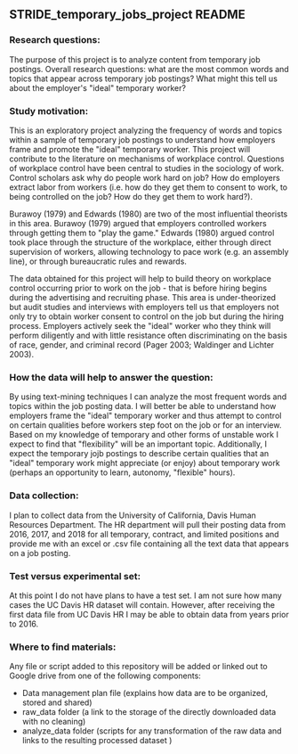 ## STRIDE_temporary_jobs_project README

### Research questions:
The purpose of this project is to analyze content from temporary job postings. Overall research questions: what are the most common words and topics that appear across temporary job postings? What might this tell us about the employer's "ideal" temporary worker?

### Study motivation:
This is an exploratory project analyzing the frequency of words and topics within a sample of temporary job postings to understand how employers frame and promote the "ideal" temporary worker. This project will contribute to the literature on mechanisms of workplace control. Questions of workplace control have been central to studies in the sociology of work. Control scholars ask why do people work hard on job? How do employers extract labor from workers (i.e. how do they get them to consent to work, to being controlled on the job? How do they get them to work hard?). 

Burawoy (1979) and Edwards (1980) are two of the most influential theorists in this area. Burawoy (1979) argued that employers controlled workers through getting them to "play the game." Edwards (1980) argued control took place through the structure of the workplace, either through direct supervision of workers, allowing technology to pace work (e.g. an assembly line), or through bureaucratic rules and rewards.

The data obtained for this project will help to build theory on workplace control occurring prior to work on the job - that is before hiring begins during the advertising and recruiting phase. This area is under-theorized but audit studies and interviews with employers tell us that employers not only try to obtain worker consent to control on the job but during the hiring process. Employers actively seek the "ideal" worker who they think will perform diligently and with little resistance often discriminating on the basis of race, gender, and criminal record (Pager 2003; Waldinger and Lichter 2003).

### How the data will help to answer the question:
By using text-mining techniques I can analyze the most frequent words and topics within the job posting data. I will better be able to understand how employers frame the "ideal" temporary worker and thus attempt to control on certain qualities before workers step foot on the job or for an interview. Based on my knowledge of temporary and other forms of unstable work I expect to find that "flexibility" will be an important topic. Additionally, I expect the temporary jojb postings to describe certain qualities that an "ideal" temporary work might appreciate (or enjoy) about temporary work (perhaps an opportunity to learn, autonomy, "flexible" hours).

### Data collection:
I plan to collect data from the University of California, Davis Human Resources Department. The HR department will pull their posting data from 2016, 2017, and 2018 for all temporary, contract, and limited positions and provide me with an excel or .csv file containing all the text data that appears on a job posting. 

### Test versus experimental set:
At this point I do not have plans to have a test set. I am not sure how many cases the UC Davis HR dataset will contain. However, after receiving the first data file from UC Davis HR I may be able to obtain data from years prior to 2016.

### Where to find materials:
Any file or script added to this repository will be added or linked out to Google drive from one of the following components:
* Data management plan file (explains how data are to be organized, stored and shared)
* raw_data folder (a link to the storage of the directly downloaded data with no cleaning)
* analyze_data folder (scripts for any transformation of the raw data and links to the resulting processed dataset )

